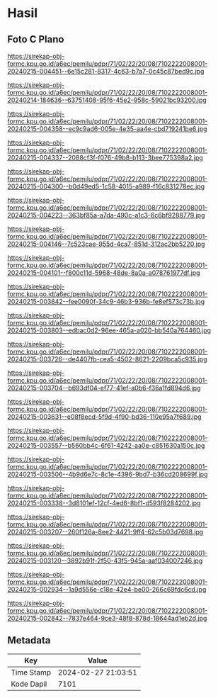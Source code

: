 # Hasil

## Foto C Plano

https://sirekap-obj-formc.kpu.go.id/a6ec/pemilu/pdpr/71/02/22/20/08/7102222008001-20240215-004451--6e15c281-8317-4c63-b7a7-0c45c87bed9c.jpg

https://sirekap-obj-formc.kpu.go.id/a6ec/pemilu/pdpr/71/02/22/20/08/7102222008001-20240214-184636--63751408-95f6-45e2-958c-59021bc93200.jpg

https://sirekap-obj-formc.kpu.go.id/a6ec/pemilu/pdpr/71/02/22/20/08/7102222008001-20240215-004358--ec9c9ad6-005e-4e35-aa4e-cbd719241be6.jpg

https://sirekap-obj-formc.kpu.go.id/a6ec/pemilu/pdpr/71/02/22/20/08/7102222008001-20240215-004337--2088cf3f-f076-49b8-b113-3bee775398a2.jpg

https://sirekap-obj-formc.kpu.go.id/a6ec/pemilu/pdpr/71/02/22/20/08/7102222008001-20240215-004300--b0d49ed5-1c58-4015-a989-f16c831278ec.jpg

https://sirekap-obj-formc.kpu.go.id/a6ec/pemilu/pdpr/71/02/22/20/08/7102222008001-20240215-004223--363bf85a-a7da-490c-a1c3-6c6bf9288779.jpg

https://sirekap-obj-formc.kpu.go.id/a6ec/pemilu/pdpr/71/02/22/20/08/7102222008001-20240215-004146--7c523cae-955d-4ca7-851d-312ac2bb5220.jpg

https://sirekap-obj-formc.kpu.go.id/a6ec/pemilu/pdpr/71/02/22/20/08/7102222008001-20240215-004101--f800c11d-5968-48de-8a0a-a078761977df.jpg

https://sirekap-obj-formc.kpu.go.id/a6ec/pemilu/pdpr/71/02/22/20/08/7102222008001-20240215-003842--fee0090f-34c9-46b3-936b-fe8ef573c73b.jpg

https://sirekap-obj-formc.kpu.go.id/a6ec/pemilu/pdpr/71/02/22/20/08/7102222008001-20240215-003803--edbac0d2-96ee-465a-a020-bb540a764460.jpg

https://sirekap-obj-formc.kpu.go.id/a6ec/pemilu/pdpr/71/02/22/20/08/7102222008001-20240215-003726--de4407fb-cea5-4502-8621-2209bca5c935.jpg

https://sirekap-obj-formc.kpu.go.id/a6ec/pemilu/pdpr/71/02/22/20/08/7102222008001-20240215-003704--b693df04-ef77-41ef-a0b6-f36a1fd894d6.jpg

https://sirekap-obj-formc.kpu.go.id/a6ec/pemilu/pdpr/71/02/22/20/08/7102222008001-20240215-003631--e08f8ecd-5f9d-4f90-bd36-110e95a7f689.jpg

https://sirekap-obj-formc.kpu.go.id/a6ec/pemilu/pdpr/71/02/22/20/08/7102222008001-20240215-003557--b560bb4c-6f61-4242-aa0e-c851630a150c.jpg

https://sirekap-obj-formc.kpu.go.id/a6ec/pemilu/pdpr/71/02/22/20/08/7102222008001-20240215-003506--4b9d6e7c-8c1e-4396-9bd7-b36cd208699f.jpg

https://sirekap-obj-formc.kpu.go.id/a6ec/pemilu/pdpr/71/02/22/20/08/7102222008001-20240215-003338--3d8101ef-12cf-4ed6-8bf1-d593f8284202.jpg

https://sirekap-obj-formc.kpu.go.id/a6ec/pemilu/pdpr/71/02/22/20/08/7102222008001-20240215-003207--260f126a-8ee2-4421-9ff4-62c5b03d7698.jpg

https://sirekap-obj-formc.kpu.go.id/a6ec/pemilu/pdpr/71/02/22/20/08/7102222008001-20240215-003120--3892b91f-2f50-43f5-945a-aaf034007246.jpg

https://sirekap-obj-formc.kpu.go.id/a6ec/pemilu/pdpr/71/02/22/20/08/7102222008001-20240215-002934--1a9d556e-c18e-42e4-be00-266c69fdc6cd.jpg

https://sirekap-obj-formc.kpu.go.id/a6ec/pemilu/pdpr/71/02/22/20/08/7102222008001-20240215-002842--7837e464-9ce3-48f8-878d-18644ad1eb2d.jpg


## Metadata

| Key        | Value               |
| ---------- | ------------------- |
| Time Stamp | 2024-02-27 21:03:51 |
| Kode Dapil | 7101                |



